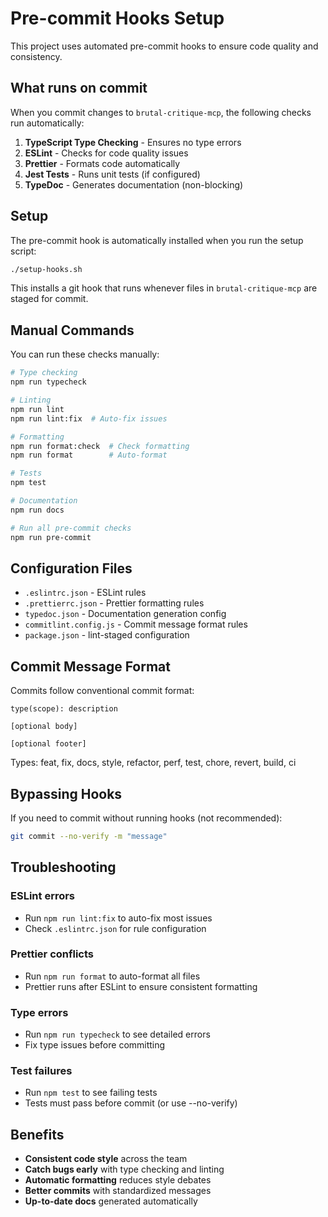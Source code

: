 # Pre-commit Hooks Setup

This project uses automated pre-commit hooks to ensure code quality and consistency.

## What runs on commit

When you commit changes to `brutal-critique-mcp`, the following checks run automatically:

1. **TypeScript Type Checking** - Ensures no type errors
2. **ESLint** - Checks for code quality issues
3. **Prettier** - Formats code automatically
4. **Jest Tests** - Runs unit tests (if configured)
5. **TypeDoc** - Generates documentation (non-blocking)

## Setup

The pre-commit hook is automatically installed when you run the setup script:

```bash
./setup-hooks.sh
```

This installs a git hook that runs whenever files in `brutal-critique-mcp` are staged for commit.

## Manual Commands

You can run these checks manually:

```bash
# Type checking
npm run typecheck

# Linting
npm run lint
npm run lint:fix  # Auto-fix issues

# Formatting
npm run format:check  # Check formatting
npm run format        # Auto-format

# Tests
npm test

# Documentation
npm run docs

# Run all pre-commit checks
npm run pre-commit
```

## Configuration Files

- `.eslintrc.json` - ESLint rules
- `.prettierrc.json` - Prettier formatting rules
- `typedoc.json` - Documentation generation config
- `commitlint.config.js` - Commit message format rules
- `package.json` - lint-staged configuration

## Commit Message Format

Commits follow conventional commit format:

```
type(scope): description

[optional body]

[optional footer]
```

Types: feat, fix, docs, style, refactor, perf, test, chore, revert, build, ci

## Bypassing Hooks

If you need to commit without running hooks (not recommended):

```bash
git commit --no-verify -m "message"
```

## Troubleshooting

### ESLint errors

- Run `npm run lint:fix` to auto-fix most issues
- Check `.eslintrc.json` for rule configuration

### Prettier conflicts

- Run `npm run format` to auto-format all files
- Prettier runs after ESLint to ensure consistent formatting

### Type errors

- Run `npm run typecheck` to see detailed errors
- Fix type issues before committing

### Test failures

- Run `npm test` to see failing tests
- Tests must pass before commit (or use --no-verify)

## Benefits

- **Consistent code style** across the team
- **Catch bugs early** with type checking and linting
- **Automatic formatting** reduces style debates
- **Better commits** with standardized messages
- **Up-to-date docs** generated automatically
